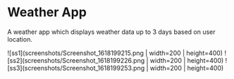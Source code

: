 # Weather App

A weather app which displays weather data up to 3 days based on user location.


![ss1](screenshots/Screenshot_1618199215.png | width=200 | height=400)
![ss2](screenshots/Screenshot_1618199226.png | width=200 | height=400)
![ss3](screenshots/Screenshot_1618199253.png | width=200 | height=400)
